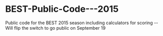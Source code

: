 # BEST-Public-Code---2015
Public code for the BEST 2015 season including calculators for scoring 
      -- Will flip the switch to go public on September 19
